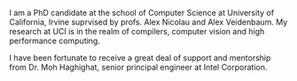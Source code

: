 I am a PhD candidate at the school of Computer Science at University of California, Irvine suprvised by profs. Alex Nicolau and Alex Veidenbaum. My research at UCI is in the realm of compilers, computer vision and high performance computing. 

I have been fortunate to receive a great deal of support and mentorship from Dr. Moh Haghighat, senior principal engineer at Intel Corporation.



